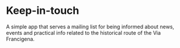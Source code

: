 # Keep-in-touch

A simple app that serves a mailing list for being informed about news, events and practical info related to the historical route of the Via Francigena.

